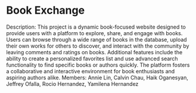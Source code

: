 # Book Exchange
 Description: This project is a dynamic book-focused website designed to provide users with a platform to explore, share, and engage with books. Users can browse through a wide range of books in the database, upload their own works for others to discover, and interact with the community by leaving comments and ratings on books. Additional features include the ability to create a personalized favorites list and use advanced search functionality to find specific books or authors quickly. The platform fosters a collaborative and interactive environment for book enthusiasts and aspiring authors alike.  Members: Annie Lin, Calvin Chau, Haik Oganesyan, Jeffrey Ofalla, Rocio Hernandez, Yamilena Hernandez
